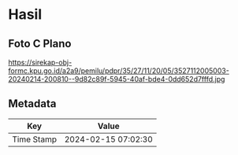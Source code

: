 # Hasil

## Foto C Plano

https://sirekap-obj-formc.kpu.go.id/a2a9/pemilu/pdpr/35/27/11/20/05/3527112005003-20240214-200810--9d82c89f-5945-40af-bde4-0dd652d7fffd.jpg


## Metadata

| Key        | Value               |
| ---------- | ------------------- |
| Time Stamp | 2024-02-15 07:02:30 |



